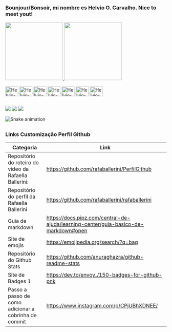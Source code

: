 <div style="display> inline_block">
  <h3>Bounjour/Bonsoir, mi nombre es Helvio O. Carvalho. Nice to meet yout!</h3>
</div>

<div>
  <a href="https://github.com/helviocarvalho13">
  <img height="180em" src="https://github-readme-stats.vercel.app/api?username=helviocarvalho13&show_icons=true&theme=merko&include_all_commits=true&count_private=true"/>
  <img height="180em" src="https://github-readme-stats.vercel.app/api/top-langs/?username=helviocarvalho13&layout=compact&langs_count=7&theme=merko"/>
</div>

<div style="display> inline_block"><br>
  <img align="center" alt="Helvio-Angular" height="30" width="40" src="https://cdn.jsdelivr.net/gh/devicons/devicon/icons/angularjs/angularjs-original.svg"> <img align="center" alt="Helvio-Typescript" height="30" width="40" src="https://cdn.jsdelivr.net/gh/devicons/devicon/icons/typescript/typescript-original.svg"> 
  <img align="center" alt="Helvio-Node" height="30" width="40" src="https://cdn.jsdelivr.net/gh/devicons/devicon/icons/nodejs/nodejs-original.svg">
  <img align="center" alt="Helvio-Java" height="30" width="40" src="https://cdn.jsdelivr.net/gh/devicons/devicon/icons/java/java-original.svg">
  <img align="center" alt="Helvio-Java" height="30" width="40" src="https://cdn.jsdelivr.net/gh/devicons/devicon/icons/flutter/flutter-original.svg">
  <img align="center" alt="Helvio-MySQL" height="30" width="40" src="https://cdn.jsdelivr.net/gh/devicons/devicon/icons/mysql/mysql-original-wordmark.svg"> <img align="center" alt="Helvio-Oracle" height="30" width="40" src="https://cdn.jsdelivr.net/gh/devicons/devicon/icons/oracle/oracle-original.svg" />
</div>

  ##
  
<div> 
  <a href="https://instagram.com/helviocarvalho77" target="_blank"><img src="https://img.shields.io/badge/-Instagram-%23E4405F?style=for-the-badge&logo=instagram&logoColor=white" target="_blank"></a>
  <a href = "mailto:contatohelviocarvalho@gmail.com"><img src="https://img.shields.io/badge/-Gmail-%23333?style=for-the-badge&logo=gmail&logoColor=white" target="_blank"></a>
  <a href="https://www.linkedin.com/in/helviocarvalho/" target="_blank"><img src="https://img.shields.io/badge/-LinkedIn-%230077B5?style=for-the-badge&logo=linkedin&logoColor=white" target="_blank"></a> 
 
  ![Snake animation](https://github.com/helviocarvalho13/helviocarvalho13/blob/output/github-contribution-grid-snake.svg)
 
</div>

  ##
  
<h3> Links Customização Perfil Github </h3>

Categoria   | Link
------------------------------------------------------- | ------------------------------------------------------------------------------------
Repositório do roteiro do vídeo da Rafaella Ballerini:  | https://github.com/rafaballerini/PerfilGithub
Repositório do perfil da Rafaella Ballerini             | https://github.com/rafaballerini/rafaballerini
Guia de markdown                                        | https://docs.pipz.com/central-de-ajuda/learning-center/guia-basico-de-markdown#open
Site de emojis                                          | https://emojipedia.org/search/?q=bag
Repositório do Github Stats                             | https://github.com/anuraghazra/github-readme-stats
Site de Badges 1                                        | https://dev.to/envoy_/150-badges-for-github-pnk
Passo a passo de como adicionar a cobrinha de commit    | https://www.instagram.com/p/CPjUBhXDNEE/

